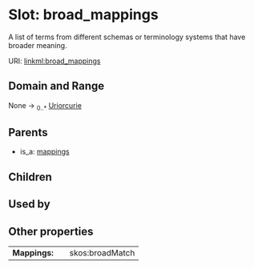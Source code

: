
# Slot: broad_mappings


A list of terms from different schemas or terminology systems that have broader meaning.

URI: [linkml:broad_mappings](https://w3id.org/linkml/broad_mappings)


## Domain and Range

None &#8594;  <sub>0..\*</sub> [Uriorcurie](types/Uriorcurie.md)

## Parents

 *  is_a: [mappings](mappings.md)

## Children


## Used by


## Other properties

|  |  |  |
| --- | --- | --- |
| **Mappings:** | | skos:broadMatch |

